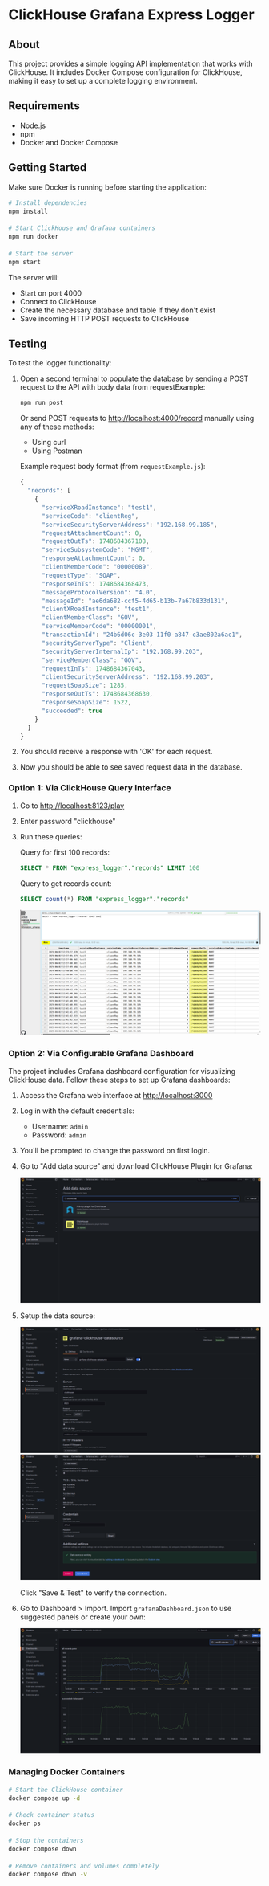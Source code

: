 # ClickHouse Grafana Express Logger

## About

This project provides a simple logging API implementation that works with
ClickHouse. It includes Docker Compose configuration for ClickHouse, making it
easy to set up a complete logging environment.

## Requirements

- Node.js
- npm
- Docker and Docker Compose

## Getting Started

Make sure Docker is running before starting the application:

```bash
# Install dependencies
npm install

# Start ClickHouse and Grafana containers
npm run docker

# Start the server
npm start
```

The server will:

- Start on port 4000
- Connect to ClickHouse
- Create the necessary database and table if they don't exist
- Save incoming HTTP POST requests to ClickHouse

## Testing

To test the logger functionality:

1. Open a second terminal to populate the database by sending a POST request to
   the API with body data from requestExample:

   ```bash
   npm run post
   ```

   Or send POST requests to <http://localhost:4000/record> manually using any
   of these methods:

   - Using curl
   - Using Postman

   Example request body format (from `requestExample.js`):

   ```javascript
   {
     "records": [
       {
         "serviceXRoadInstance": "test1",
         "serviceCode": "clientReg",
         "serviceSecurityServerAddress": "192.168.99.185",
         "requestAttachmentCount": 0,
         "requestOutTs": 1748684367108,
         "serviceSubsystemCode": "MGMT",
         "responseAttachmentCount": 0,
         "clientMemberCode": "00000089",
         "requestType": "SOAP",
         "responseInTs": 1748684368473,
         "messageProtocolVersion": "4.0",
         "messageId": "ae6da682-ccf5-4d65-b13b-7a67b833d131",
         "clientXRoadInstance": "test1",
         "clientMemberClass": "GOV",
         "serviceMemberCode": "00000001",
         "transactionId": "24b6d06c-3e03-11f0-a847-c3ae802a6ac1",
         "securityServerType": "Client",
         "securityServerInternalIp": "192.168.99.203",
         "serviceMemberClass": "GOV",
         "requestInTs": 1748684367043,
         "clientSecurityServerAddress": "192.168.99.203",
         "requestSoapSize": 1285,
         "responseOutTs": 1748684368630,
         "responseSoapSize": 1522,
         "succeeded": true
       }
     ]
   }
   ```

2. You should receive a response with 'OK' for each request.

3. Now you should be able to see saved request data in the database.

### Option 1: Via ClickHouse Query Interface

1. Go to <http://localhost:8123/play>
2. Enter password "clickhouse"
3. Run these queries:

   Query for first 100 records:

   ```sql
   SELECT * FROM "express_logger"."records" LIMIT 100
   ```

   Query to get records count:

   ```sql
   SELECT count(*) FROM "express_logger"."records"
   ```

   ![ClickHouse Query Interface](grafana/clickHouseQuery.png)

### Option 2: Via Configurable Grafana Dashboard

The project includes Grafana dashboard configuration for visualizing ClickHouse
data. Follow these steps to set up Grafana dashboards:

1. Access the Grafana web interface at <http://localhost:3000>
2. Log in with the default credentials:
   - Username: `admin`
   - Password: `admin`
3. You'll be prompted to change the password on first login.
4. Go to "Add data source" and download ClickHouse Plugin for Grafana:

   ![Grafana Data Source Configuration](grafana/dataSource3.png)

5. Setup the data source:

   ![Grafana Data Source Configuration](grafana/dataSource1.png)
   ![Grafana Data Source Configuration](grafana/dataSource2.png)

   Click "Save & Test" to verify the connection.

6. Go to Dashboard > Import. Import `grafanaDashboard.json` to use suggested
   panels or create your own:

   ![Grafana Dashboard Example](grafana/dashboardExample.png)

### Managing Docker Containers

```bash
# Start the ClickHouse container
docker compose up -d

# Check container status
docker ps

# Stop the containers
docker compose down

# Remove containers and volumes completely
docker compose down -v
```

<!--
TODO server logging with levels

TODO env -->
